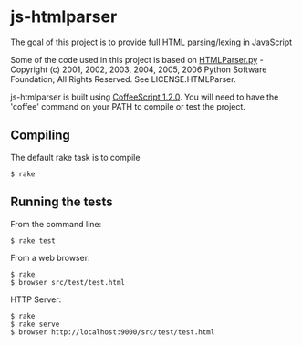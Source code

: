 # js-htmlparser

The goal of this project is to provide full HTML parsing/lexing in
JavaScript

Some of the code used in this project is based on [HTMLParser.py](http://hg.python.org/cpython/file/2.7/Lib/HTMLParser.py) - Copyright (c) 2001, 2002, 2003, 2004, 2005, 2006 Python Software Foundation; All Rights Reserved. See LICENSE.HTMLParser.

js-htmlparser is built using [CoffeeScript 1.2.0](http://www.coffeescript.org). You will need to have the 'coffee' command on your PATH to compile or test the project.

## Compiling

The default rake task is to compile

    $ rake

## Running the tests

From the command line:

    $ rake test

From a web browser:

    $ rake 
    $ browser src/test/test.html

HTTP Server:
    
    $ rake
    $ rake serve
    $ browser http://localhost:9000/src/test/test.html

